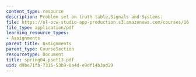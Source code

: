 ```yaml
---
content_type: resource
description: Problem set on truth table,Signals and Systems.
file: https://ol-ocw-studio-app-production.s3.amazonaws.com/courses/16-01-unified-engineering-i-ii-iii-iv-fall-2005-spring-2006/d9be71fb731653b90a4de9df14b3ad29_spring04_pset13.pdf
file_type: application/pdf
learning_resource_types:
- Assignments
parent_title: Assignments
parent_type: CourseSection
resourcetype: Document
title: spring04_pset13.pdf
uid: d9be71fb-7316-53b9-0a4d-e9df14b3ad29
---
```

